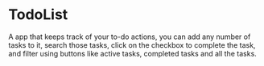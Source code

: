 # TodoList
A app that keeps track of your to-do actions, you can add any number of tasks to it, search those tasks, click on the checkbox to complete the task, and filter using buttons like active tasks, completed tasks and all the tasks.

